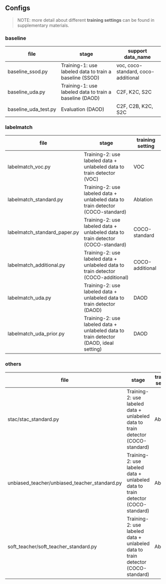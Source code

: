 ## Configs

> NOTE: more detail about different **training settings** can be found in supplementary materials.

### baseline

| file                 | stage                                                   | support data_name                    |
| -------------------- | ------------------------------------------------------- | ------------------------------------ |
| baseline_ssod.py     | Training-1: use labeled data to train a baseline (SSOD) | voc, coco-standard, coco-additional  |
| baseline_uda.py      | Training-1: use labeled data to train a baseline (DAOD) | C2F, K2C, S2C              |
| baseline_uda_test.py | Evaluation (DAOD)                                       | C2F, C2B, K2C, S2C |

### labelmatch

| file                         | stage                                                        | training setting |
| ---------------------------- | ------------------------------------------------------------ | ---------------- |
| labelmatch_voc.py            | Training-2: use labeled data + unlabeled data to train detector (VOC) | VOC              |
| labelmatch_standard.py       | Training-2: use labeled data + unlabeled data to train detector (COCO-standard) | Ablation         |
| labelmatch_standard_paper.py | Training-2: use labeled data + unlabeled data to train detector (COCO-standard) | COCO-standard    |
| labelmatch_additional.py     | Training-2: use labeled data + unlabeled data to train detector (COCO-additional) | COCO-additional  |
| labelmatch_uda.py            | Training-2: use labeled data + unlabeled data to train detector (DAOD) | DAOD            |
| labelmatch_uda_prior.py      | Training-2: use labeled data + unlabeled data to train detector (DAOD, ideal setting) | DAOD            |

### others

| file                                          | stage                                                        | training setting |
| --------------------------------------------- | ------------------------------------------------------------ | ---------------- |
| stac/stac_standard.py                         | Training-2: use labeled data + unlabeled data to train detector (COCO-standard) | Ablation         |
| unbiased_teacher/unbiased_teacher_standard.py | Training-2: use labeled data + unlabeled data to train detector (COCO-standard) | Ablation         |
| soft_teacher/soft_teacher_standard.py         | Training-2: use labeled data + unlabeled data to train detector (COCO-standard) | Ablation         |